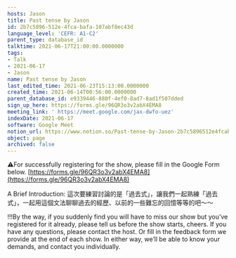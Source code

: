 ```yaml
---
hosts: Jason
title: Past tense by Jason
id: 2b7c5896-512e-4fca-bafa-107abf8ec43d
language_level: 'CEFR: A1-C2'
parent_type: database_id
talktime: 2021-06-17T21:00:00.0000000
tags:
- Talk
- 2021-06-17
- Jason
name: Past tense by Jason
last_edited_time: 2021-06-23T15:13:00.0000000
created_time: 2021-06-14T00:56:00.0000000
parent_database_id: e9339446-880f-4ef0-8ad7-8ad1f507dded
sign_up_here: https://forms.gle/96QR3o3v2abX4EMA8
meeting_link: ' https://meet.google.com/jax-dwfo-uez'
indexDate: 2021-06-17
software: Google Meet
notion_url: https://www.notion.so/Past-tense-by-Jason-2b7c5896512e4fcabafa107abf8ec43d
object: page
archived: false
---
```


⚠️For successfully registering for the show, please fill in the Google Form below.
[https://forms.gle/96QR3o3v2abX4EMA8](https://forms.gle/96QR3o3v2abX4EMA8)

A Brief Introduction: 
這次要練習討論的是「過去式」，讓我們一起熟練「過去式」，一起用這個文法聊聊過去的經歷、以前的一些難忘的回憶等等的吧～～

!!!By the way, if you suddenly find you will have to miss our show but you’ve registered for it already, please tell us before the show starts, cheers.
If you have any questions, please contact the host. Or fill in the feedback form we provide at the end of each show. In either way, we’ll be able to know your demands, and contact you individually.


